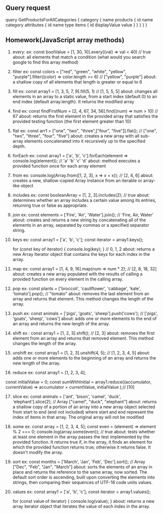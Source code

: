 ## Query request

query GetProductsForAllCategories {
  category {
    name
    products {
      id
      name
      category
      attributes {
        id
        name 
        type
        items {
          id
          displayValue
          value
        }
      }
    }
  }
}


## Homework(JavaScript array methods)

1. every:
  ex: const boolValue = [1, 30, 10].every((val) => val < 40) // true 
  about: all elements that match a condition (what would you search google to find this array method)

2. filter
  ex: const colors = ["red", "green", "white", "yellow", "purple"].filter((color) => color.length >= 6) // ["yellow", "purple"] 
  about: a shallow copy of all elements that length is greater or equal to 6

3. fill
  ex: const array1 = [1, 3, 5, 7, 9].fill(5, 1) // [1, 5, 5, 5]
  about: changes all elements in an array to a static value, from a start index (default 0) to an end index (default array.length). It returns the modified array

4. find
  ex: const findFirstNum = [2, 4, 67, 34, 56].find((num) => num > 10) // 67
  about: returns the first element in the provided array that satisfies the provided testing function (the first element greater than 10)

5. flat
  ex: const arr1 = ["one", "two", "three",["four", "five"]].flat(); // ["one", "two", "three", "four", "five"]
  about: creates a new array with all sub-array elements concatenated into it recursively up to the specified depth.

6. forEach
  ex: const array1 = ['a', 'b', 'c'].forEach(element => console.log(element)); // 'a' 'b' 'c' 'd'
  about: method executes a provided function once for each array element

7. from
  ex: console.log(Array.from([1, 2, 3], x => x + x)); // [2, 4, 6]
  about: creates a new, shallow-copied Array instance from an iterable or array-like object

8. includes
  ex: const booleanArray = [1, 2, 3].includes(2); // true
  about: determines whether an array includes a certain value among its entries, returning true or false as appropriate.

9. join
  ex: const elements = ['Fire', 'Air', 'Water'].join(); // 'Fire, Air, Water'
  about: creates and returns a new string by concatenating all of the elements in an array, separated by commas or a specified separator string.

10. keys
  ex: const array1 = ['a', 'b', 'c'];
      const iterator = array1.keys();

      for (const key of iterator) {
        console.log(key);
      }
      // 0, 1, 2
  about: returns a new Array Iterator object that contains the keys for each index in the array.

11. map
  ex: const array1 = [1, 4, 9, 16].map(num => num * 2); // [2, 8, 18, 32]
  about: creates a new array populated with the results of calling a provided function on every element in the calling array.

12. pop
  ex: const plants = ['broccoli', 'cauliflower', 'cabbage', 'kale', 'tomato'].pop(); // "tomato"
  about: removes the last element from an array and returns that element. This method changes the length of the array.

13. push
  ex: const animals = ['pigs', 'goats', 'sheep'].push('cows'); //  ['pigs', 'goats', 'sheep', 'cows']
  about: adds one or more elements to the end of an array and returns the new length of the array.

14. shift
  ex : const array1 = [1, 2, 3].shift(); // [2, 3]
  about:  removes the first element from an array and returns that removed element. This method changes the length of the array.

15. unshift
  ex: const array1 = [1, 2, 3].unshift(4, 5); // [1, 2, 3, 4, 5]
  about: adds one or more elements to the beginning of an array and returns the new length of the array.

16. reduce
  ex: 
  const array1 = [1, 2, 3, 4];

  const initialValue = 0;
  const sumWithInitial = array1.reduce((accumulator, currentValue) => accumulator + currentValue,
  initialValue
);// [10]


17. slice
  ex: const animals = ['ant', 'bison', 'camel', 'duck', 'elephant'].slice(2); //  Array ["camel", "duck", "elephant"]
  about:  returns a shallow copy of a portion of an array into a new array object selected from start to end (end not included) where start and end represent the index of items in that array. The original array will not be modified

18. some
  ex: const array = [1, 2, 3, 4, 5];
      const even = (element) => element % 2 === 0;
      console.log(array.some(even)); // true
  about: tests whether at least one element in the array passes the test implemented by the provided function. It returns true if, in the array, it finds an element for which the provided function returns true; otherwise it returns false. It doesn't modify the array.

19. sort
  ex: const months = ['March', 'Jan', 'Feb', 'Dec'].sort(); // Array ["Dec", "Feb", "Jan", "March"]
  about: sorts the elements of an array in place and returns the reference to the same array, now sorted. The default sort order is ascending, built upon converting the elements into strings, then comparing their sequences of UTF-16 code units values.

20. values
  ex: const array1 = ['a', 'b', 'c'];
      const iterator = array1.values();

      for (const value of iterator) {
        console.log(value);
      }
  about: returns a new array iterator object that iterates the value of each index in the array.
